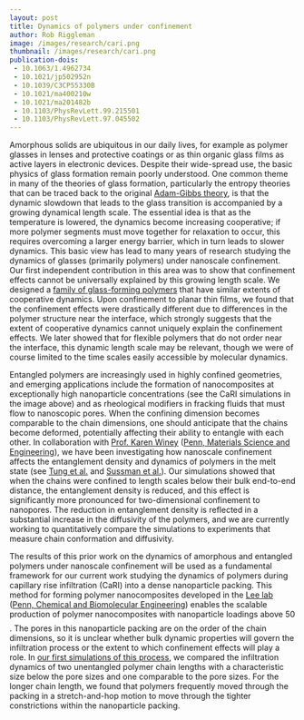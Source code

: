 ```yaml
---
layout: post
title: Dynamics of polymers under confinement
author: Rob Riggleman
image: /images/research/cari.png
thumbnail: /images/research/cari.png
publication-dois:
 - 10.1063/1.4962734
 - 10.1021/jp502952n
 - 10.1039/C3CP55330B
 - 10.1021/ma400210w
 - 10.1021/ma201482b
 - 10.1103/PhysRevLett.99.215501
 - 10.1103/PhysRevLett.97.045502
---
```


Amorphous solids are ubiquitous in our daily lives, for example as polymer glasses in lenses and protective coatings or as thin organic glass films as active layers in electronic devices. Despite their wide-spread use, the basic physics of glass formation remain poorly understood. One common theme in many of the theories of glass formation, particularly the entropy theories that can be traced back to the original [Adam-Gibbs theory](http://dx.doi.org/10.1063/1.1696442), is that the dynamic slowdown that leads to the glass transition is accompanied by a growing dynamical length scale. The essential idea is that as the temperature is lowered, the dynamics become increasing cooperative; if more polymer segments must move together for relaxation to occur, this requires overcoming a larger energy barrier, which in turn leads to slower dynamics. This basic view has lead to many years of research studying the dynamics of glasses (primarily polymers) under nanoscale confinement. Our first independent contribution in this area was to show that confinement effects cannot be universally explained by this growing length scale. We designed a [family of glass-forming polymers](/publications/shavit-backbone-rigidity/) that have similar extents of cooperative dynamics. Upon confinement to planar thin films, we found that the confinement effects were drastically different due to differences in the polymer structure near the interface, which strongly suggests that the extent of cooperative dynamics cannot uniquely explain the confinement effects. We later showed that for flexible polymers that do not order near the interface, this dynamic length scale may be relevant, though we were of course limited to the time scales easily accessible by molecular dynamics.

Entangled polymers are increasingly used in highly confined geometries, and emerging applications include the formation of nanocomposites at exceptionally high nanoparticle concentrations (see the CaRI simulations in the image above) and as rheological modifiers in fracking fluids that must flow to nanoscopic pores. When the confining dimension becomes comparable to the chain dimensions, one should anticipate that the chains become deformed, potentially affecting their ability to entangle with each other. In collaboration with [Prof. Karen Winey](http://winey.seas.upenn.edu/) ([Penn, Materials Science and Engineering](http://www.mse.seas.upenn.edu/)), we have been investigating how nanoscale confinement affects the entanglement density and dynamics of polymers in the melt state (see [Tung et al.](http://dx.doi.org/10.1021/acs.macromol.5b00085) and [Sussman et al.](http://dx.doi.org/10.1021/ma501193f)). Our simulations showed that when the chains were confined to length scales below their bulk end-to-end distance, the entanglement density is reduced, and this effect is significantly more pronounced for two-dimensional confinement to nanopores. The reduction in entanglement density is reflected in a substantial increase in the diffusivity of the polymers, and we are currently working to quantitatively compare the simulations to experiments that measure chain conformation and diffusivity.

The results of this prior work on the dynamics of amorphous and entangled polymers under nanoscale confinement will be used as a fundamental framework for our current work studying the dynamics of polymers during capillary rise infiltration (CaRI) into a dense nanoparticle packing. This method for forming polymer nanocomposites developed in the [Lee lab](http://www.seas.upenn.edu/~leegroup/) ([Penn, Chemical and Biomolecular Engineering](http://www.cbe.seas.upenn.edu/)) enables the scalable production of polymer nanocomposites with nanoparticle loadings above 50$$%_{vol}_$$. The pores in this nanoparticle packing are on the order of the chain dimensions, so it is unclear whether bulk dynamic properties will govern the infiltration process or the extent to which confinement effects will play a role. In [our first simulations of this process](/publications/shavit-capillary-rise/), we compared the infiltration dynamics of two unentangled polymer chain lengths with a characteristic size below the pore sizes and one comparable to the pore sizes. For the longer chain length, we found that polymers frequently moved through the packing in a stretch-and-hop motion to move through the tighter constrictions within the nanoparticle packing.

